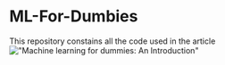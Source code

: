 # ML-For-Dumbies

This repository constains all the code used in the article ![**"Machine learning for dummies: An Introduction"**](https://medium.com/@miguelpeixoto457/4349ac29f483?source=friends_link&sk=13115a012a4dadc3144a31ba59c18b8d)
